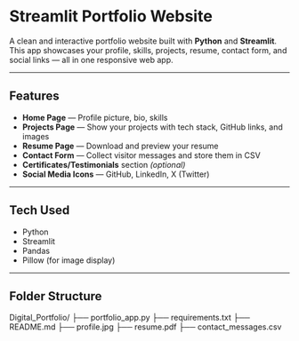 #  Streamlit Portfolio Website

A clean and interactive portfolio website built with **Python** and **Streamlit**. This app showcases your profile, skills, projects, resume, contact form, and social links — all in one responsive web app.

---

##  Features

-  **Home Page** — Profile picture, bio, skills
-  **Projects Page** — Show your projects with tech stack, GitHub links, and images
-  **Resume Page** — Download and preview your resume
-  **Contact Form** — Collect visitor messages and store them in CSV
-  **Certificates/Testimonials** section *(optional)*
-  **Social Media Icons** — GitHub, LinkedIn, X (Twitter)

---

##  Tech Used

- Python
- Streamlit
- Pandas
- Pillow (for image display)

---

##  Folder Structure

Digital_Portfolio/
├── portfolio_app.py
├── requirements.txt
├── README.md
├── profile.jpg
├── resume.pdf
├── contact_messages.csv 

